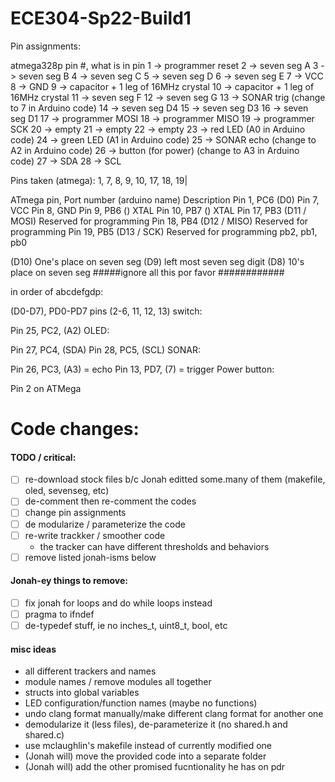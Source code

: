 # ECE304-Sp22-Build1

Pin assignments:

atmega328p pin #, what is in pin
1 -> programmer reset
2 -> seven seg A
3 -> seven seg B
4 -> seven seg C
5 -> seven seg D
6 -> seven seg E
7 -> VCC
8 -> GND
9 -> capacitor + 1 leg of 16MHz crystal
10 -> capacitor + 1 leg of 16MHz crystal
11 -> seven seg F
12 -> seven seg G
13 -> SONAR trig (change to 7 in Arduino code)
14 -> seven seg D4
15 -> seven seg D3
16 -> seven seg D1
17 -> programmer MOSI
18 -> programmer MISO
19 -> programmer SCK
20 -> empty
21 -> empty
22 -> empty
23 -> red LED (A0 in Arduino code)
24 -> green LED (A1 in Arduino code)
25 -> SONAR echo (change to A2 in Arduino code)
26 -> button (for power) (change to A3 in Arduino code)
27 -> SDA
28 -> SCL

Pins taken (atmega): 1, 7, 8, 9, 10, 17, 18, 19|

ATmega pin, Port number (arduino name) Description
Pin 1, PC6 (D0)
Pin 7, VCC
Pin 8, GND
Pin 9, PB6 () XTAL
Pin 10, PB7 () XTAL
Pin 17, PB3 (D11 / MOSI) Reserved for programming
Pin 18, PB4 (D12 / MISO) Reserved for programming
Pin 19, PB5 (D13 / SCK) Reserved for programming
pb2, pb1, pb0

(D10) One's place on seven seg
(D9) left most seven seg digit
(D8) 10's place on seven seg
#####ignore all this por favor ############

in order of abcdefgdp:

(D0-D7), PD0-PD7 pins (2-6, 11, 12, 13)
switch:

Pin 25, PC2, (A2)
OLED:

Pin 27, PC4, (SDA)
Pin 28, PC5, (SCL)
SONAR:

Pin 26, PC3, (A3) = echo
Pin 13, PD7, (7) = trigger
Power button:

Pin 2 on ATMega

# Code changes:

#### TODO / critical:

- [ ] re-download stock files b/c Jonah editted some.many of them (makefile, oled, sevenseg, etc)
- [ ] de-comment then re-comment the codes
- [ ] change pin assignments
- [ ] de modularize / parameterize the code
- [ ] re-write trackker / smoother code
  - the tracker can have different thresholds and behaviors
- [ ] remove listed jonah-isms below

#### Jonah-ey things to remove:

- [ ] fix jonah for loops and do while loops instead
- [ ] pragma to ifndef
- [ ] de-typedef stuff, ie no inches_t, uint8_t, bool, etc

#### misc ideas

- all different trackers and names
- module names / remove modules all together
- structs into global variables
- LED configuration/function names (maybe no functions)
- undo clang format manually/make different clang format for another one
- demodularize it (less files), de-parameterize it (no shared.h and shared.c)
- use mclaughlin's makefile instead of currently modified one
- (Jonah will) move the provided code into a separate folder
- (Jonah will) add the other promised fucntionality he has on pdr
